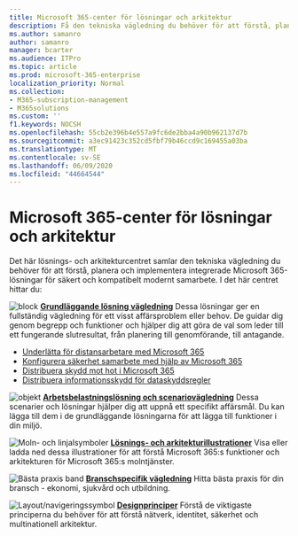 ```yaml
---
title: Microsoft 365-center för lösningar och arkitektur
description: Få den tekniska vägledning du behöver för att förstå, planera och implementera integrerade Microsoft 365-lösningar för säkert och kompatibelt modernt samarbete.
ms.author: samanro
author: samanro
manager: bcarter
ms.audience: ITPro
ms.topic: article
ms.prod: microsoft-365-enterprise
localization_priority: Normal
ms.collection:
- M365-subscription-management
- M365solutions
ms.custom: ''
f1.keywords: NOCSH
ms.openlocfilehash: 55cb2e396b4e557a9fc6de2bba4a90b962137d7b
ms.sourcegitcommit: a3ec91423c352cd5fbf79b46ccd9c169455a03ba
ms.translationtype: MT
ms.contentlocale: sv-SE
ms.lasthandoff: 06/09/2020
ms.locfileid: "44664544"
---
```

# <a name="microsoft-365-solution-and-architecture-center"></a>Microsoft 365-center för lösningar och arkitektur

Det här lösnings- och arkitekturcentret samlar den tekniska vägledning du behöver för att förstå, planera och implementera integrerade Microsoft 365-lösningar för säkert och kompatibelt modernt samarbete. I det här centret hittar du:

![block ](https://docs.microsoft.com/office/media/icons/blocks-blue.png) **[Grundläggande lösning vägledning](foundation-solutions-overview.md)** Dessa lösningar ger en fullständig vägledning för ett visst affärsproblem eller behov. De guidar dig genom begrepp och funktioner och hjälper dig att göra de val som leder till ett fungerande slutresultat, från planering till genomförande, till antagande. 

- [Underlätta för distansarbetare med Microsoft 365](empower-people-to-work-remotely.md)
- [Konfigurera säkerhet samarbete med hjälp av Microsoft 365](setup-secure-collaboration-with-teams.md)
- [Distribuera skydd mot hot i Microsoft 365](deploy-threat-protection.md)
- [Distribuera informationsskydd för dataskyddsregler](information-protection-deploy.md)

![objekt ](https://docs.microsoft.com/office/media/icons/objects-blue.png) **[Arbetsbelastningslösning och scenariovägledning](workload-solutions-scenarios-overview.md)** Dessa scenarier och lösningar hjälper dig att uppnå ett specifikt affärsmål. Du kan lägga till dem i de grundläggande lösningarna för att lägga till funktioner i din miljö.

![Moln- och linjalsymboler ](https://docs.microsoft.com/office/media/icons/cloud-architecture2.png) **[Lösnings- och arkitekturillustrationer](productivity-illustrations.md)** Visa eller ladda ned dessa illustrationer för att förstå Microsoft 365:s funktioner och arkitekturen för Microsoft 365:s molntjänster.

![Bästa praxis band ](https://docs.microsoft.com/office/media/icons/best-practices-blue.png) **[Branschspecifik vägledning](industry-specific-guidance-overview.md)** Hitta bästa praxis för din bransch - ekonomi, sjukvård och utbildning.

![Layout/navigeringssymbol ](https://docs.microsoft.com/office/media/icons/layout-navigation-blue.png) **[Designprinciper](design-principles.md)** Förstå de viktigaste principerna du behöver för att förstå nätverk, identitet, säkerhet och multinationell arkitektur.

